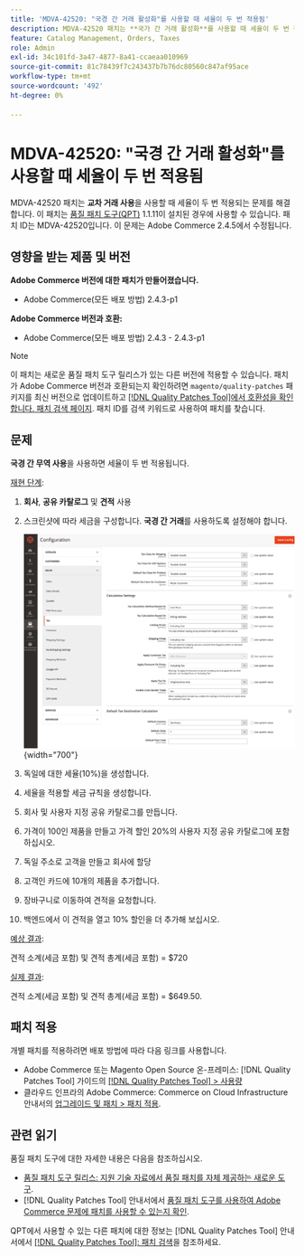 ```yaml
---
title: 'MDVA-42520: "국경 간 거래 활성화"를 사용할 때 세율이 두 번 적용됨'
description: MDVA-42520 패치는 **국가 간 거래 활성화**를 사용할 때 세율이 두 번 적용되는 문제를 수정합니다. 이 패치는 [Quality Patches Tool (QPT)](https://experienceleague.adobe.com/ko/docs/commerce-knowledge-base/kb/announcements/commerce-announcements/magento-quality-patches-released-new-tool-to-self-serve-quality-patches) 1.1.11이 설치된 경우 사용할 수 있습니다. 패치 ID는 MDVA-42520입니다. 이 문제는 Adobe Commerce 2.4.5에서 수정됩니다.
feature: Catalog Management, Orders, Taxes
role: Admin
exl-id: 34c101fd-3a47-4877-8a41-ccaeaa010969
source-git-commit: 81c78439f7c243437b7b76dc80560c847af95ace
workflow-type: tm+mt
source-wordcount: '492'
ht-degree: 0%

---
```


# MDVA-42520: &quot;국경 간 거래 활성화&quot;를 사용할 때 세율이 두 번 적용됨

MDVA-42520 패치는 **교차 거래 사용**&#x200B;을 사용할 때 세율이 두 번 적용되는 문제를 해결합니다. 이 패치는 [품질 패치 도구(QPT)](https://experienceleague.adobe.com/ko/docs/commerce-knowledge-base/kb/announcements/commerce-announcements/magento-quality-patches-released-new-tool-to-self-serve-quality-patches) 1.1.11이 설치된 경우에 사용할 수 있습니다. 패치 ID는 MDVA-42520입니다. 이 문제는 Adobe Commerce 2.4.5에서 수정됩니다.

## 영향을 받는 제품 및 버전

**Adobe Commerce 버전에 대한 패치가 만들어졌습니다.**

* Adobe Commerce(모든 배포 방법) 2.4.3-p1

**Adobe Commerce 버전과 호환:**

* Adobe Commerce(모든 배포 방법) 2.4.3 - 2.4.3-p1

>[!NOTE]
>
>이 패치는 새로운 품질 패치 도구 릴리스가 있는 다른 버전에 적용할 수 있습니다. 패치가 Adobe Commerce 버전과 호환되는지 확인하려면 `magento/quality-patches` 패키지를 최신 버전으로 업데이트하고 [[!DNL Quality Patches Tool]에서 호환성을 확인합니다. 패치 검색 페이지](https://experienceleague.adobe.com/ko/docs/commerce-knowledge-base/kb/announcements/commerce-announcements/magento-quality-patches-released-new-tool-to-self-serve-quality-patches). 패치 ID를 검색 키워드로 사용하여 패치를 찾습니다.

## 문제

**국경 간 무역 사용**&#x200B;을 사용하면 세율이 두 번 적용됩니다.

<u>재현 단계</u>:

1. **회사**, **공유 카탈로그** 및 **견적** 사용
1. 스크린샷에 따라 세금을 구성합니다. **국경 간 거래**&#x200B;를 사용하도록 설정해야 합니다.

   ![세금 설정](/help/assets/tools/tax_settings_1.png){width="700"}

1. 독일에 대한 세율(10%)을 생성합니다.
1. 세율을 적용할 세금 규칙을 생성합니다.
1. 회사 및 사용자 지정 공유 카탈로그를 만듭니다.
1. 가격이 100인 제품을 만들고 가격 할인 20%의 사용자 지정 공유 카탈로그에 포함하십시오.
1. 독일 주소로 고객을 만들고 회사에 할당
1. 고객인 카드에 10개의 제품을 추가합니다.
1. 장바구니로 이동하여 견적을 요청합니다.
1. 백엔드에서 이 견적을 열고 10% 할인을 더 추가해 보십시오.

<u>예상 결과</u>:

견적 소계(세금 포함) 및 견적 총계(세금 포함) = $720

<u>실제 결과</u>:

견적 소계(세금 포함) 및 견적 총계(세금 포함) = $649.50.

## 패치 적용

개별 패치를 적용하려면 배포 방법에 따라 다음 링크를 사용합니다.

* Adobe Commerce 또는 Magento Open Source 온-프레미스: [!DNL Quality Patches Tool] 가이드의 [[!DNL Quality Patches Tool] > 사용량](/help/tools/quality-patches-tool/usage.md)
* 클라우드 인프라의 Adobe Commerce: Commerce on Cloud Infrastructure 안내서의 [업그레이드 및 패치 > 패치 적용](https://experienceleague.adobe.com/docs/commerce-cloud-service/user-guide/develop/upgrade/apply-patches.html?lang=ko).

## 관련 읽기

품질 패치 도구에 대한 자세한 내용은 다음을 참조하십시오.

* [품질 패치 도구 릴리스: 지원 기술 자료에서 품질 패치를 자체 제공하는 새로운 도구](https://experienceleague.adobe.com/ko/docs/commerce-knowledge-base/kb/announcements/commerce-announcements/magento-quality-patches-released-new-tool-to-self-serve-quality-patches).
* [!DNL Quality Patches Tool] 안내서에서 [품질 패치 도구를 사용하여 Adobe Commerce 문제에 패치를 사용할 수 있는지 확인](/help/tools/quality-patches-tool/patches-available-in-qpt/check-patch-for-magento-issue-with-magento-quality-patches.md).

QPT에서 사용할 수 있는 다른 패치에 대한 정보는 [!DNL Quality Patches Tool] 안내서에서 [[!DNL Quality Patches Tool]: 패치 검색](https://experienceleague.adobe.com/tools/commerce-quality-patches/index.html?lang=ko)을 참조하세요.
